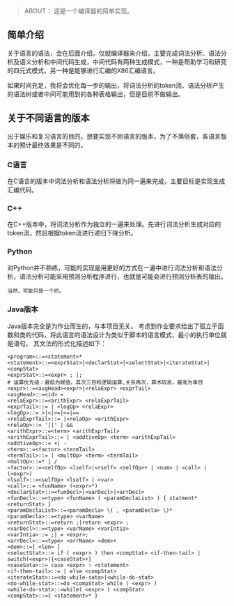 
> ABOUT：
> 这是一个编译器的简单实现。





## 简单介绍
关于语言的语法，会在后面介绍。仅就编译器来介绍，主要完成词法分析、语法分析及语义分析和中间代码生成，中间代码有两种生成模式，一种是帮助学习和研究的四元式模式，另一种是能够进行汇编的X86汇编语言。

如果时间充足，我将会优化每一步的输出，将词法分析的token流、语法分析产生的语法树或者中间可能用到的各种表格输出，但是目前不做输出。
## 关于不同语言的版本

出于娱乐和复习语言的目的，想要实现不同语言的版本，为了不落俗套，各语言版本的预计最终效果是不同的。
​    
### C语言

在C语言的版本中词法分析和语法分析将做为同一遍来完成，主要目标是实现生成汇编代码。

### C++

在C++版本中，将词法分析作为独立的一遍来处理。先进行词法分析生成对应的token流，然后根据token流进行递归下降分析。

### Python

对Python并不熟练，可能的实现是用更好的方式在一遍中进行词法分析和语法分析，语法分析可能采用预测分析程序进行，也就是可能会进行预测分析表的输出。

    当然，可能只是一个坑。

### Java版本
Java版本完全是为作业而生的，与本项目无关。
考虑到作业要求给出了孤立于函数和类的代码，将此语言的语法设计为类似于脚本的语言模式，最小的执行单位就是语句。
其文法的形式化描述如下：
```shell
<program>::=<statement>*
<statement>::=<exprStat>|<declarStat>|<selectStat>|<iterateStat>|<compStat>
<exprStat>::=<expr> ; |;
# 运算优先级：最低为赋值，其次三目和逻辑运算,关系再次，算术较高，最高为单目
<expr>::=<asgHead><expr>|<relaExpr> <exprTail> 
<asgHead>::=<id> = 
<relaExpr>::=<arithExpr> <relaExprTail>
<exprTail>::= | <logOp> <relaExpr>
<logOp>::= >|<|>=|<=|==
<relaExprTail>::= |<relaOp> <arithExpr>
<relaOp>::= '||' | && 
<arithExpr>::=<term> <arithExprTail>
<arithExprTail>::= | <addtiveOp> <term> <arithExpTail>
<addtiveOp>::= +| -
<term>::=<factor> <termTail>
<termTail>::= | <multOp> <term> <termTail>
<multOp>::=* | /
<factor>::=<selfOp> <lself>|<rself> <selfOp>+ | <num> | <call> | (<expr>)
<lself>::=<selfOp> <lself> | <var>
<call>::= <funName> (<expr>*)
<declarStat>::=<funDecl>|<varDecl>|<arrDecl>
<funDecl>::=<type> <funName> ( <paramDeclaList> ) { statment* <returnStat> }
<paramDeclaList>::=<paramDecla> \( , <paramDecla> \)*
<paramDecla>::=<type> <varName>
<returnStat>::=return ;|return <expr> ;
<varDecl>::=<type> <varName> <varIntia>
<varIntia>::= ;| = <expr>;
<arrDecl>::=<type> <arrName> <dem>+
<dem>::=[ <len> ]
<selectStat>::= if ( <expr> ) then <compStat> <if-then-tail> | switch(<expr>){<caseStat>+}
<caseSata>::= case <expr> : <statement>
<if-then-tail>::= | else <compStat>
<iterateStat>::=<do-while-sata>|<while-do-stat>
<do-while-stat>::=do <compStat> while ( <expr> )
<while-do-stat>::=while( <expr> ) <compStat>
<compStat>::={ <statement>* }
```



